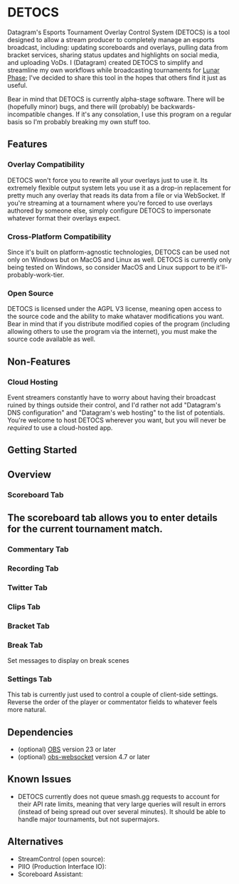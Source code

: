# DETOCS
Datagram's Esports Tournament Overlay Control System (DETOCS) is a tool designed to allow a stream producer to completely manage an esports broadcast, including: updating scoreboards and overlays, pulling data from bracket services, sharing status updates and highlights on social media, and uploading VoDs.
I (Datagram) created DETOCS to simplify and streamline my own workflows while broadcasting tournaments for [Lunar Phase](https://www.lunarphase.nyc/); I've decided to share this tool in the hopes that others find it just as useful.

Bear in mind that DETOCS is currently alpha-stage software. There will be (hopefully minor) bugs, and there will (probably) be backwards-incompatible changes.
If it's any consolation, I use this program on a regular basis so I'm probably breaking my own stuff too.

## Features

### Overlay Compatibility
DETOCS won't force you to rewrite all your overlays just to use it.
Its extremely flexible output system lets you use it as a drop-in replacement for pretty much any overlay that reads its data from a file or via WebSocket.
If you're streaming at a tournament where you're forced to use overlays authored by someone else, simply configure DETOCS to impersonate whatever format their overlays expect.

### Cross-Platform Compatibility
Since it's built on platform-agnostic technologies, DETOCS can be used not only on Windows but on MacOS and Linux as well.
DETOCS is currently only being tested on Windows, so consider MacOS and Linux support to be it'll-probably-work-tier.

### Open Source
DETOCS is licensed under the AGPL V3 license, meaning open access to the source code and the ability to make whataver modifications you want.
Bear in mind that if you distribute modified copies of the program (including allowing others to use the program via the internet), you must make the source code available as well.

## Non-Features

### Cloud Hosting
Event streamers constantly have to worry about having their broadcast ruined by things outside their control, and I'd rather not add "Datagram's DNS configuration" and "Datagram's web hosting" to the list of potentials.
You're welcome to host DETOCS wherever you want, but you will never be _required_ to use a cloud-hosted app.

## Getting Started

## Overview

### Scoreboard Tab
The scoreboard tab allows you to enter details for the current tournament match.
-

### Commentary Tab

### Recording Tab

### Twitter Tab

### Clips Tab

### Bracket Tab

### Break Tab
Set messages to display on break scenes

### Settings Tab
This tab is currently just used to control a couple of client-side settings.
Reverse the order of the player or commentator fields to whatever feels more natural.

## Dependencies
- (optional) [OBS](https://obsproject.com/) version 23 or later
- (optional) [obs-websocket](https://github.com/Palakis/obs-websocket) version 4.7 or later

## Known Issues
- DETOCS currently does not queue smash.gg requests to account for their API rate limits, meaning that very large queries will result in errors (instead of being spread out over several minutes).
It should be able to handle major tournaments, but not supermajors.

## Alternatives
- StreamControl (open source): 
- PIIO (Production Interface IO):
- Scoreboard Assistant:
